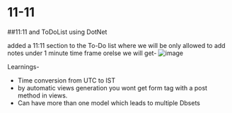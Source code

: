# 11-11
##11:11 and ToDoList using DotNet

added a 11:11 section to the To-Do list where we will be only allowed to add notes under 1 minute time frame orelse we will get- 
![image](https://github.com/Yooosless/11-11/assets/81465960/48911106-1b19-47d4-a481-db57ec02261f)

Learnings-
* Time conversion from UTC to IST 
* by automatic views generation you wont get form tag with a post method in views.
* Can have more than one model which leads to multiple Dbsets
